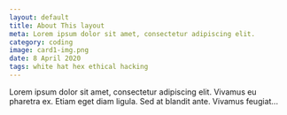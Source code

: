 ```yaml
---
layout: default
title: About This layout
meta: Lorem ipsum dolor sit amet, consectetur adipiscing elit.
category: coding
image: card1-img.png
date: 8 April 2020
tags: white hat hex ethical hacking
---
```



Lorem ipsum dolor sit amet, consectetur adipiscing elit. Vivamus eu pharetra ex. Etiam eget diam ligula. Sed at blandit ante. Vivamus feugiat...
